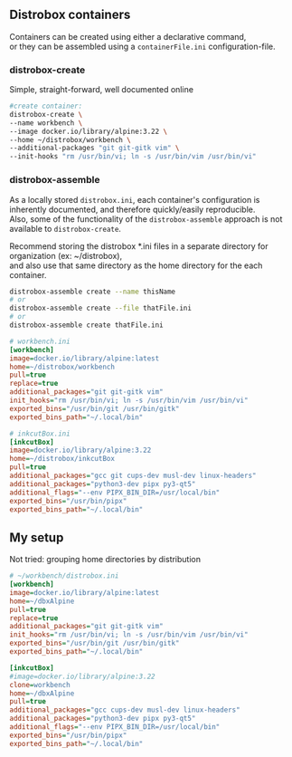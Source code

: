 ## Distrobox containers
Containers can be created using either a declarative command,  
or they can be assembled using a `containerFile.ini` configuration-file.

### distrobox-create
Simple, straight-forward, well documented online

```sh
#create container:
distrobox-create \
--name workbench \
--image docker.io/library/alpine:3.22 \
--home ~/distrobox/workbench \
--additional-packages "git git-gitk vim" \
--init-hooks "rm /usr/bin/vi; ln -s /usr/bin/vim /usr/bin/vi"
```

### distrobox-assemble
As a locally stored `distrobox.ini`, each container's configuration is inherently documented, and  therefore quickly/easily reproducible.  
Also, some of the functionality of the `distrobox-assemble` approach is not available to `distrobox-create`.

Recommend storing the distrobox *.ini files in a separate directory for organization (ex: ~/distrobox),  
and also use that same directory as the home directory for the each container.
```sh
distrobox-assemble create --name thisName
# or
distrobox-assemble create --file thatFile.ini
# or
distrobox-assemble create thatFile.ini
```
```ini
# workbench.ini
[workbench]
image=docker.io/library/alpine:latest
home=~/distrobox/workbench
pull=true
replace=true
additional_packages="git git-gitk vim"
init_hooks="rm /usr/bin/vi; ln -s /usr/bin/vim /usr/bin/vi"
exported_bins="/usr/bin/git /usr/bin/gitk"
exported_bins_path="~/.local/bin"
```
```ini
# inkcutBox.ini
[inkcutBox]
image=docker.io/library/alpine:3.22
home=~/distrobox/inkcutBox
pull=true
additional_packages="gcc git cups-dev musl-dev linux-headers"
additional_packages="python3-dev pipx py3-qt5"
additional_flags="--env PIPX_BIN_DIR=/usr/local/bin"
exported_bins="/usr/bin/pipx"
exported_bins_path="~/.local/bin"
```
## My setup
Not tried: grouping home directories by distribution  
```ini
# ~/workbench/distrobox.ini
[workbench]
image=docker.io/library/alpine:latest
home=~/dbxAlpine
pull=true
replace=true
additional_packages="git git-gitk vim"
init_hooks="rm /usr/bin/vi; ln -s /usr/bin/vim /usr/bin/vi"
exported_bins="/usr/bin/git /usr/bin/gitk"
exported_bins_path="~/.local/bin"

[inkcutBox]
#image=docker.io/library/alpine:3.22
clone=workbench
home=~/dbxAlpine
pull=true
additional_packages="gcc cups-dev musl-dev linux-headers"
additional_packages="python3-dev pipx py3-qt5"
additional_flags="--env PIPX_BIN_DIR=/usr/local/bin"
exported_bins="/usr/bin/pipx"
exported_bins_path="~/.local/bin"
```